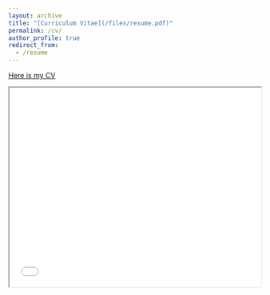 ```yaml
---
layout: archive
title: "[Curriculum Vitae](/files/resume.pdf)"
permalink: /cv/
author_profile: true
redirect_from:
  - /resume
---
```

[Here is my CV](/files/resume.pdf) <br />


<iframe src="/files/resume.pdf" width="100%" height="400px">
  <p>Sorry, your browser doesn't support embedded PDFs. You can <a href="your_pdf_file.pdf">download the PDF file</a> instead.</p>
</iframe>




